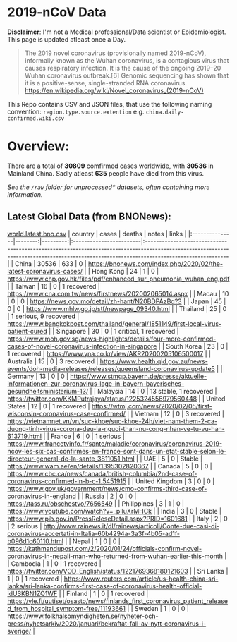# 2019-nCoV Data

**Disclaimer**: I'm not a Medical professional/Data scientist or Epidemiologist. This page is updated atleast once a Day.

> The 2019 novel coronavirus (provisionally named 2019-nCoV), informally known as the Wuhan coronavirus, is a contagious virus that causes respiratory infection. It is the cause of the ongoing 2019–20 Wuhan coronavirus outbreak.[6] Genomic sequencing has shown that it is a positive-sense, single-stranded RNA coronavirus. 
https://en.wikipedia.org/wiki/Novel_coronavirus_(2019-nCoV)

This Repo contains CSV and JSON files, that use the following naming convention: `region.type.source.extention`
e.g. `china.daily-confirmed.wiki.csv`

# Overview:
There are a total of **30809** comfirmed cases worldwide, with **30536** in Mainland China. Sadly atleast **635** people have died from this virus.

*See the `/raw` folder for unprocessed\* datasets, often containing more information.*

## Latest Global Data (from BNONews):
[world.latest.bno.csv](world.latest.bno.csv)
| country        |   cases |   deaths | notes                   | links                                                                                                                                                                                    |
|:---------------|--------:|---------:|:------------------------|:-----------------------------------------------------------------------------------------------------------------------------------------------------------------------------------------|
| China          |   30536 |      633 | 0                       | https://bnonews.com/index.php/2020/02/the-latest-coronavirus-cases/                                                                                                                      |
| Hong Kong      |      24 |        1 | 0                       | https://www.chp.gov.hk/files/pdf/enhanced_sur_pneumonia_wuhan_eng.pdf                                                                                                                    |
| Taiwan         |      16 |        0 | 1 recovered             | https://www.cna.com.tw/news/firstnews/202002065014.aspx                                                                                                                                  |
| Macau          |      10 |        0 | 0                       | https://news.gov.mo/detail/zh-hant/N20BDPAzBd?3                                                                                                                                          |
| Japan          |      45 |        0 | 0                       | https://www.mhlw.go.jp/stf/newpage_09340.html                                                                                                                                            |
| Thailand       |      25 |        0 | 1 serious, 9 recovered  | https://www.bangkokpost.com/thailand/general/1851149/first-local-virus-patient-cured                                                                                                     |
| Singapore      |      30 |        0 | 1 critical, 1 recovered | https://www.moh.gov.sg/news-highlights/details/four-more-confirmed-cases-of-novel-coronavirus-infection-in-singapore                                                                     |
| South Korea    |      23 |        0 | 1 recovered             | https://www.yna.co.kr/view/AKR20200205106500017                                                                                                                                          |
| Australia      |      15 |        0 | 3 recovered             | https://www.health.qld.gov.au/news-events/doh-media-releases/releases/queensland-coronavirus-update5                                                                                     |
| Germany        |      13 |        0 | 0                       | https://www.stmgp.bayern.de/presse/aktuelle-informationen-zur-coronavirus-lage-in-bayern-bayerisches-gesundheitsministerium-13/                                                          |
| Malaysia       |      14 |        0 | 13 stable, 1 recovered  | https://twitter.com/KKMPutrajaya/status/1225324556979560448                                                                                                                              |
| United States  |      12 |        0 | 1 recovered             | https://wtmj.com/news/2020/02/05/first-wisconsin-coronavirus-case-confirmed/                                                                                                             |
| Vietnam        |      12 |        0 | 3 recovered             | https://vietnamnet.vn/vn/suc-khoe/suc-khoe-24h/viet-nam-them-2-ca-duong-tinh-virus-corona-deu-la-nguoi-than-nu-cong-nhan-ve-tu-vu-han-613719.html                                        |
| France         |       6 |        0 | 1 serious               | https://www.francetvinfo.fr/sante/maladie/coronavirus/coronavirus-2019-ncov-les-six-cas-confirmes-en-france-sont-dans-un-etat-stable-selon-le-directeur-general-de-la-sante_3811051.html |
| UAE            |       5 |        0 | Stable                  | https://www.wam.ae/en/details/1395302820367                                                                                                                                              |
| Canada         |       5 |        0 | 0                       | https://www.cbc.ca/news/canada/british-columbia/2nd-case-of-coronavirus-confirmed-in-b-c-1.5451915                                                                                       |
| United Kingdom |       3 |        0 | 0                       | https://www.gov.uk/government/news/cmo-confirms-third-case-of-coronavirus-in-england                                                                                                     |
| Russia         |       2 |        0 | 0                       | https://tass.ru/obschestvo/7656549                                                                                                                                                       |
| Philippines    |       3 |        1 | 0                       | https://www.youtube.com/watch?v=_pIluXrMHCk                                                                                                                                              |
| India          |       3 |        0 | Stable                  | https://www.pib.gov.in/PressReleseDetail.aspx?PRID=1601681                                                                                                                               |
| Italy          |       2 |        0 | 2 serious               | http://www.rainews.it/dl/rainews/articoli/Conte-due-casi-di-coronavirus-accertati-in-Italia-60b4294a-3a3f-4b05-ad1f-b096d1c60110.html                                                    |
| Nepal          |       1 |        0 | 0                       | https://kathmandupost.com/2/2020/01/24/officials-confirm-novel-coronavirus-in-nepali-man-who-returned-from-wuhan-earlier-this-month                                                      |
| Cambodia       |       1 |        0 | 1 recovered             | https://twitter.com/VOD_English/status/1221769368180121603                                                                                                                               |
| Sri Lanka      |       1 |        0 | 1 recovered             | https://www.reuters.com/article/us-health-china-sri-lanka/sri-lanka-confirms-first-case-of-coronavirus-health-official-idUSKBN1ZQ1WF                                                     |
| Finland        |       1 |        0 | 1 recovered             | https://yle.fi/uutiset/osasto/news/finlands_first_coronavirus_patient_released_from_hospital_symptom-free/11193661                                                                       |
| Sweden         |       1 |        0 | 0                       | https://www.folkhalsomyndigheten.se/nyheter-och-press/nyhetsarkiv/2020/januari/bekraftat-fall-av-nytt-coronavirus-i-sverige/                                                             |